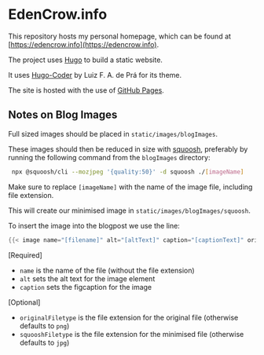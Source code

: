 # EdenCrow.info
This repository hosts my personal homepage, which can be found at [https://edencrow.info](https://edencrow.info).

The project uses [Hugo](https://github.com/gohugoio/hugo) to build a static website.

It uses [Hugo-Coder](https://github.com/luizdepra/hugo-coder) by Luiz F. A. de Prá for its theme.

The site is hosted with the use of [GitHub Pages](https://pages.github.com/).

## Notes on Blog Images
Full sized images should be placed in `static/images/blogImages`.

These images should then be reduced in size with [squoosh](https://github.com/GoogleChromeLabs/squoosh), preferably by running the following command from the `blogImages` directory:

``` bash
 npx @squoosh/cli --mozjpeg '{quality:50}' -d squoosh ./[imageName]
```

Make sure to replace `[imageName]` with the name of the image file, including file extension.

This will create our minimised image in `static/images/blogImages/squoosh`.

To insert the image into the blogpost we use the line:

``` go
{{< image name="[filename]" alt="[altText]" caption="[captionText]" originalFiletype="[originalFileExtension]" squooshFiletype="[squooshFileExtension]" >}}
```

[Required]
- `name` is the name of the file (without the file extension)
- `alt` sets the alt text for the image element
- `caption` sets the figcaption for the image

[Optional]
- `originalFiletype` is the file extension for the original file (otherwise defaults to `png`)
- `squooshFiletype` is the file extension for the minimised file (otherwise defaults to `jpg`)